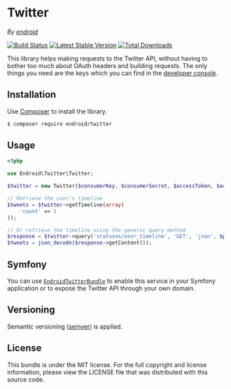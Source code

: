 Twitter
=======

*By [endroid](http://endroid.nl/)*

[![Build Status](https://secure.travis-ci.org/endroid/Twitter.png)](http://travis-ci.org/endroid/Twitter)
[![Latest Stable Version](https://poser.pugx.org/endroid/twitter/v/stable.png)](https://packagist.org/packages/endroid/twitter)
[![Total Downloads](https://poser.pugx.org/endroid/twitter/downloads.png)](https://packagist.org/packages/endroid/twitter)

This library helps making requests to the Twitter API, without having to bother too much about OAuth headers and
building requests. The only things you need are the keys which you can find in the [developer console](https://dev.twitter.com/).

## Installation

Use [Composer](https://getcomposer.org/) to install the library.

``` bash
$ composer require endroid/twitter
```

## Usage

```php
<?php

use Endroid\Twitter\Twitter;

$twitter = new Twitter($consumerKey, $consumerSecret, $accessToken, $accessTokenSecret);

// Retrieve the user's timeline
$tweets = $twitter->getTimeline(array(
    'count' => 5
));

// Or retrieve the timeline using the generic query method
$response = $twitter->query('statuses/user_timeline', 'GET', 'json', $parameters);
$tweets = json_decode($response->getContent());

```

## Symfony

You can use [`EndroidTwitterBundle`](https://github.com/endroid/EndroidTwitterBundle) to enable this service in your Symfony
application or to expose the Twitter API through your own domain.

## Versioning

Semantic versioning ([semver](http://semver.org/)) is applied.

## License

This bundle is under the MIT license. For the full copyright and license information, please view the LICENSE file that
was distributed with this source code.

